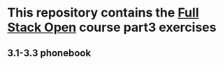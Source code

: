 # This repository contains the [Full Stack Open](https://fullstackopen.com/) course part3 exercises

## 3.1-3.3 phonebook
